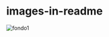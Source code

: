 # images-in-readme
![fondo1](https://user-images.githubusercontent.com/45301796/52166348-da689300-26ea-11e9-9e6a-0fd392b0dbf2.jpg)
